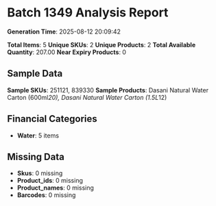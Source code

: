 # Batch 1349 Analysis Report

**Generation Time**: 2025-08-12 20:09:42

**Total Items**: 5
**Unique SKUs**: 2
**Unique Products**: 2
**Total Available Quantity**: 207.00
**Near Expiry Products**: 0

## Sample Data
**Sample SKUs**: 251121, 839330
**Sample Products**: Dasani Natural Water Carton (600ml*20), Dasani Natural Water Carton (1.5L*12)

## Financial Categories
- **Water**: 5 items

## Missing Data
- **Skus**: 0 missing
- **Product_ids**: 0 missing
- **Product_names**: 0 missing
- **Barcodes**: 0 missing

